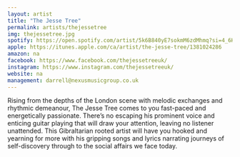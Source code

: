 ```yaml
---
layout: artist
title: "The Jesse Tree"
permalink: artists/thejessetree
img: thejessetree.jpg
spotify: https://open.spotify.com/artist/5k6B840yE7sokmM6zdMhmq?si=4_6HYS_nTnO49nmq5jDvRg
apple: https://itunes.apple.com/ca/artist/the-jesse-tree/1381024286
amazon: na
facebook: https://www.facebook.com/thejessetreeuk/
instagram: https://www.instagram.com/thejessetreeuk/
website: na
management: darrell@nexusmusicgroup.co.uk
---
```


Rising from the depths of the London scene with melodic exchanges and rhythmic demeanour, The Jesse Tree comes to you fast-paced and energetically passionate. There’s no escaping his prominent voice and enticing guitar playing that will draw your attention, leaving no listener unattended. This Gibraltarian rooted artist will have you hooked and yearning for more with his gripping songs and lyrics narrating journeys of self-discovery through to the social affairs we face today.
